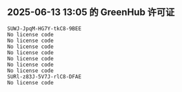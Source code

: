 ## 2025-06-13 13:05 的 GreenHub 许可证
```
SUWJ-JpqM-HG7Y-tkC8-9BEE
No license code
No license code
No license code
No license code
No license code
No license code
No license code
SURl-z83J-5V7J-rlC8-DFAE
No license code
```
